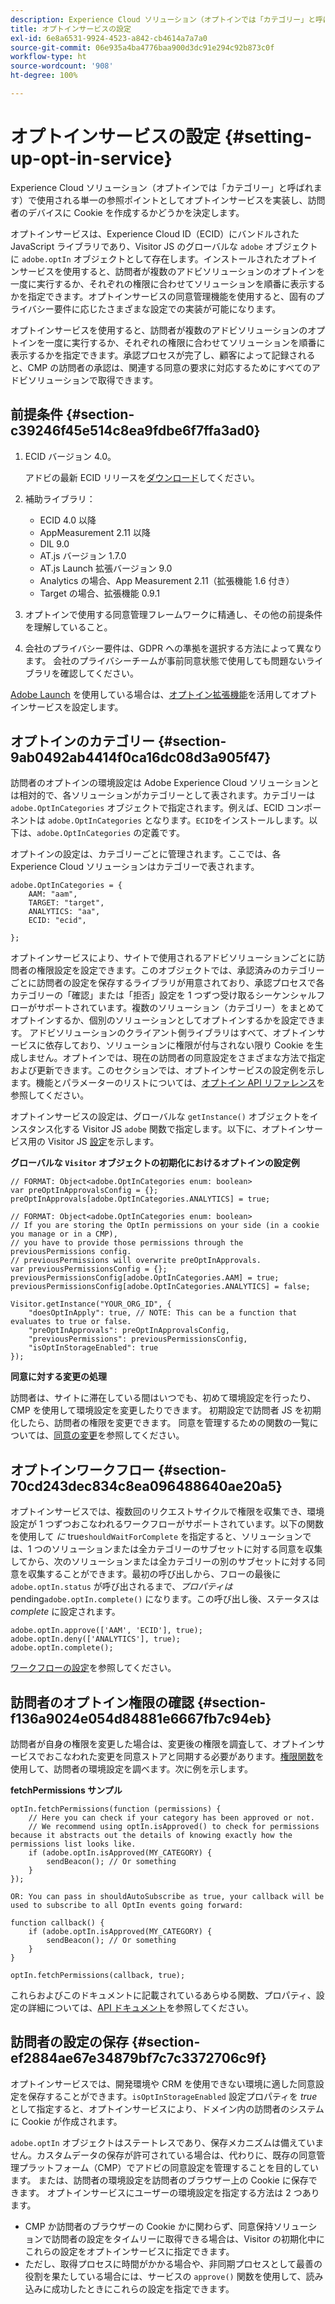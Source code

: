 ```yaml
---
description: Experience Cloud ソリューション（オプトインでは「カテゴリー」と呼ばれます）で使用される単一の参照ポイントとしてオプトインサービスを実装し、訪問者のデバイスに Cookie を作成するかどうかを決定します。
title: オプトインサービスの設定
exl-id: 6e8a6531-9924-4523-a842-cb4614a7a7a0
source-git-commit: 06e935a4ba4776baa900d3dc91e294c92b873c0f
workflow-type: ht
source-wordcount: '908'
ht-degree: 100%

---
```


# オプトインサービスの設定 {#setting-up-opt-in-service}

Experience Cloud ソリューション（オプトインでは「カテゴリー」と呼ばれます）で使用される単一の参照ポイントとしてオプトインサービスを実装し、訪問者のデバイスに Cookie を作成するかどうかを決定します。

オプトインサービスは、Experience Cloud ID（ECID）にバンドルされた JavaScript ライブラリであり、Visitor JS のグローバルな `adobe` オブジェクトに `adobe.optIn` オブジェクトとして存在します。インストールされたオプトインサービスを使用すると、訪問者が複数のアドビソリューションのオプトインを一度に実行するか、それぞれの権限に合わせてソリューションを順番に表示するかを指定できます。オプトインサービスの同意管理機能を使用すると、固有のプライバシー要件に応じたさまざまな設定での実装が可能になります。

オプトインサービスを使用すると、訪問者が複数のアドビソリューションのオプトインを一度に実行するか、それぞれの権限に合わせてソリューションを順番に表示するかを指定できます。承認プロセスが完了し、顧客によって記録されると、CMP の訪問者の承認は、関連する同意の要求に対応するためにすべてのアドビソリューションで取得できます。

## 前提条件 {#section-c39246f45e514c8ea9fdbe6f7ffa3ad0}

1. ECID バージョン 4.0。

   アドビの最新 ECID リリースを[ダウンロード](https://github.com/Adobe-Marketing-Cloud/id-service/releases)してください。

1. 補助ライブラリ：

   * ECID 4.0 以降
   * AppMeasurement 2.11 以降
   * DIL 9.0
   * AT.js バージョン 1.7.0
   * AT.js Launch 拡張バージョン 9.0
   * Analytics の場合、App Measurement 2.11（拡張機能 1.6 付き）
   * Target の場合、拡張機能 0.9.1

1. オプトインで使用する同意管理フレームワークに精通し、その他の前提条件を理解していること。

   <!--
   For IAB, see here for additional pre-reqs.
   -->

1. 会社のプライバシー要件は、GDPR への準拠を選択する方法によって異なります。 会社のプライバシーチームが事前同意状態で使用しても問題ないライブラリを確認してください。

[Adobe Launch](https://experienceleague.adobe.com/docs/launch/using/home.html?lang=ja) を使用している場合は、[オプトイン拡張機能](../../implementation-guides/opt-in-service/launch.md)を活用してオプトインサービスを設定します。

## オプトインのカテゴリー {#section-9ab0492ab4414f0ca16dc08d3a905f47}

訪問者のオプトインの環境設定は Adobe Experience Cloud ソリューションとは相対的で、各ソリューションがカテゴリーとして表されます。カテゴリーは `adobe.OptInCategories` オブジェクトで指定されます。例えば、ECID コンポーネントは `adobe.OptInCategories` となります。`ECID`をインストールします。以下は、`adobe.OptInCategories` の定義です。

オプトインの設定は、カテゴリーごとに管理されます。ここでは、各 Experience Cloud ソリューションはカテゴリーで表されます。

```
adobe.OptInCategories = { 
    AAM: "aam", 
    TARGET: "target",  
    ANALYTICS: "aa", 
    ECID: "ecid", 
     
};
```

オプトインサービスにより、サイトで使用されるアドビソリューションごとに訪問者の権限設定を設定できます。このオブジェクトでは、承認済みのカテゴリーごとに訪問者の設定を保存するライブラリが用意されており、承認プロセスで各カテゴリーの「確認」または「拒否」設定を 1 つずつ受け取るシーケンシャルフローがサポートされています。複数のソリューション（カテゴリー）をまとめてオプトインするか、個別のソリューションとしてオプトインするかを設定できます。
アドビソリューションのクライアント側ライブラリはすべて、オプトインサービスに依存しており、ソリューションに権限が付与されない限り Cookie を生成しません。オプトインでは、現在の訪問者の同意設定をさまざまな方法で指定および更新できます。このセクションでは、オプトインサービスの設定例を示します。機能とパラメーターのリストについては、[オプトイン API リファレンス](../../implementation-guides/opt-in-service/api.md#reference-4f30152333dd4990ab10c1b8b82fc867)を参照してください。

オプトインサービスの設定は、グローバルな `getInstance()` オブジェクトをインスタンス化する Visitor JS `adobe` 関数で指定します。以下に、オプトインサービス用の Visitor JS [設定](../../implementation-guides/opt-in-service/api.md#section-d66018342baf401389f248bb381becbf)を示します。

**グローバルな `Visitor` オブジェクトの初期化におけるオプトインの設定例**

```
// FORMAT: Object<adobe.OptInCategories enum: boolean> 
var preOptInApprovalsConfig = {}; 
preOptInApprovals[adobe.OptInCategories.ANALYTICS] = true; 
  
// FORMAT: Object<adobe.OptInCategories enum: boolean> 
// If you are storing the OptIn permissions on your side (in a cookie you manage or in a CMP), 
// you have to provide those permissions through the previousPermissions config. 
// previousPermissions will overwrite preOptInApprovals. 
var previousPermissionsConfig = {}; 
previousPermissionsConfig[adobe.OptInCategories.AAM] = true; 
previousPermissionsConfig[adobe.OptInCategories.ANALYTICS] = false; 
  
Visitor.getInstance("YOUR_ORG_ID", { 
    "doesOptInApply": true, // NOTE: This can be a function that evaluates to true or false. 
    "preOptInApprovals": preOptInApprovalsConfig, 
    "previousPermissions": previousPermissionsConfig, 
    "isOptInStorageEnabled": true 
});
```

**同意に対する変更の処理**

訪問者は、サイトに滞在している間はいつでも、初めて環境設定を行ったり、CMP を使用して環境設定を変更したりできます。 初期設定で訪問者 JS を初期化したら、訪問者の権限を変更できます。 同意を管理するための関数の一覧については、[同意の変更](../../implementation-guides/opt-in-service/api.md#section-c3d85403ff0d4394bd775c39f3d001fc)を参照してください。

<!--
<p> *** <b>sample code block </b>*** </p>
-->

## オプトインワークフロー {#section-70cd243dec834c8ea096488640ae20a5}

オプトインサービスでは、複数回のリクエストサイクルで権限を収集でき、環境設定が 1 つずつおこなわれるワークフローがサポートされています。以下の関数を使用して *に* true`shouldWaitForComplete` を指定すると、ソリューションでは、1 つのソリューションまたは全カテゴリーのサブセットに対する同意を収集してから、次のソリューションまたは全カテゴリーの別のサブセットに対する同意を収集することができます。最初の呼び出しから、フローの最後に `adobe.optIn.status` が呼び出されるまで、*プロパティは* pending`adobe.optIn.complete()` になります。この呼び出し後、ステータスは *complete* に設定されます。

```
adobe.optIn.approve(['AAM', 'ECID'], true); 
adobe.optIn.deny(['ANALYTICS'], true); 
adobe.optIn.complete();
```

[ワークフローの設定](../../implementation-guides/opt-in-service/api.md#section-2c5adfa5459c4e72b96d2693123a53c2)を参照してください。

## 訪問者のオプトイン権限の確認 {#section-f136a9024e054d84881e6667fb7c94eb}

訪問者が自身の権限を変更した場合は、変更後の権限を調査して、オプトインサービスでおこなわれた変更を同意ストアと同期する必要があります。[権限関数](../../implementation-guides/opt-in-service/api.md#section-7fe57279b5b44b4f8fe47e336df60155)を使用して、訪問者の環境設定を調べます。次に例を示します。

**fetchPermissions サンプル**

```
optIn.fetchPermissions(function (permissions) { 
    // Here you can check if your category has been approved or not. 
    // We recommend using optIn.isApproved() to check for permissions because it abstracts out the details of knowing exactly how the permissions list looks like. 
    if (adobe.optIn.isApproved(MY_CATEGORY) { 
        sendBeacon(); // Or something 
    } 
});

OR: You can pass in shouldAutoSubscribe as true, your callback will be used to subscribe to all OptIn events going forward:

function callback() { 
    if (adobe.optIn.isApproved(MY_CATEGORY) { 
        sendBeacon(); // Or something 
    } 
}

optIn.fetchPermissions(callback, true);
```

これらおよびこのドキュメントに記載されているあらゆる関数、プロパティ、設定の詳細については、[API ドキュメント](../../implementation-guides/opt-in-service/api.md#reference-4f30152333dd4990ab10c1b8b82fc867)を参照してください。

## 訪問者の設定の保存 {#section-ef2884ae67e34879bf7c7c3372706c9f}

オプトインサービスでは、開発環境や CRM を使用できない環境に適した同意設定を保存することができます。`isOptInStorageEnabled` 設定プロパティを *true* として指定すると、オプトインサービスにより、ドメイン内の訪問者のシステムに Cookie が作成されます。

`adobe.optIn` オブジェクトはステートレスであり、保存メカニズムは備えていません。カスタムデータの保存が許可されている場合は、代わりに、既存の同意管理プラットフォーム（CMP）でアドビの同意設定を管理することを目的しています。 または、訪問者の環境設定を訪問者のブラウザー上の Cookie に保存できます。 オプトインサービスにユーザーの環境設定を指定する方法は 2 つあります。

* CMP か訪問者のブラウザーの Cookie かに関わらず、同意保持ソリューションで訪問者の設定をタイムリーに取得できる場合は、Visitor の初期化中にこれらの設定をオプトインサービスに指定できます。
* ただし、取得プロセスに時間がかかる場合や、非同期プロセスとして最善の役割を果たしている場合には、サービスの `approve()` 関数を使用して、読み込みに成功したときにこれらの設定を指定できます。

